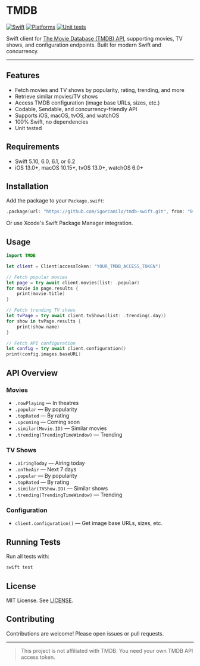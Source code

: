 
# TMDB

[![Swift](https://img.shields.io/endpoint?url=https%3A%2F%2Fswiftpackageindex.com%2Fapi%2Fpackages%2Figorcamilo%2Ftmdb-swift%2Fbadge%3Ftype%3Dswift-versions)](https://swiftpackageindex.com/igorcamilo/tmdb-swift)
[![Platforms](https://img.shields.io/endpoint?url=https%3A%2F%2Fswiftpackageindex.com%2Fapi%2Fpackages%2Figorcamilo%2Ftmdb-swift%2Fbadge%3Ftype%3Dplatforms)](https://swiftpackageindex.com/igorcamilo/tmdb-swift)
[![Unit tests](https://github.com/igorcamilo/tmdb-swift/actions/workflows/unit-tests.yml/badge.svg)](https://github.com/igorcamilo/tmdb-swift/actions/workflows/unit-tests.yml)

Swift client for [The Movie Database (TMDB) API](https://www.themoviedb.org/documentation/api), supporting movies, TV shows, and configuration endpoints. Built for modern Swift and concurrency.

---

## Features

- Fetch movies and TV shows by popularity, rating, trending, and more
- Retrieve similar movies/TV shows
- Access TMDB configuration (image base URLs, sizes, etc.)
- Codable, Sendable, and concurrency-friendly API
- Supports iOS, macOS, tvOS, and watchOS
- 100% Swift, no dependencies
- Unit tested

## Requirements

- Swift 5.10, 6.0, 6.1, or 6.2
- iOS 13.0+, macOS 10.15+, tvOS 13.0+, watchOS 6.0+

## Installation

Add the package to your `Package.swift`:

```swift
.package(url: "https://github.com/igorcamilo/tmdb-swift.git", from: "0.1.0")
```

Or use Xcode's Swift Package Manager integration.

## Usage

```swift
import TMDB

let client = Client(accessToken: "YOUR_TMDB_ACCESS_TOKEN")

// Fetch popular movies
let page = try await client.movies(list: .popular)
for movie in page.results {
    print(movie.title)
}

// Fetch trending TV shows
let tvPage = try await client.tvShows(list: .trending(.day))
for show in tvPage.results {
    print(show.name)
}

// Fetch API configuration
let config = try await client.configuration()
print(config.images.baseURL)
```

## API Overview

### Movies
- `.nowPlaying` — In theatres
- `.popular` — By popularity
- `.topRated` — By rating
- `.upcoming` — Coming soon
- `.similar(Movie.ID)` — Similar movies
- `.trending(TrendingTimeWindow)` — Trending

### TV Shows
- `.airingToday` — Airing today
- `.onTheAir` — Next 7 days
- `.popular` — By popularity
- `.topRated` — By rating
- `.similar(TVShow.ID)` — Similar shows
- `.trending(TrendingTimeWindow)` — Trending

### Configuration
- `client.configuration()` — Get image base URLs, sizes, etc.

## Running Tests

Run all tests with:

```sh
swift test
```

## License

MIT License. See [LICENSE](LICENSE).

## Contributing

Contributions are welcome! Please open issues or pull requests.

---

> This project is not affiliated with TMDB. You need your own TMDB API access token.
